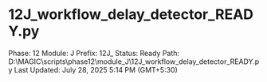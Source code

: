 # 12J_workflow_delay_detector_READY.py

Phase: 12
Module: J
Prefix: 12J_
Status: Ready
Path: D:\MAGIC\scripts\phase12\module_J\12J_workflow_delay_detector_READY.py
Last Updated: July 28, 2025 5:14 PM (GMT+5:30)
